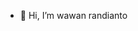 - 👋 Hi, I’m wawan randianto
<!---
- 👀 I’m interested in ...
- 🌱 I’m currently learning ...
- 💞️ I’m looking to collaborate on ...
- 📫 How to reach me ...

wawanocean/wawanocean is a ✨ special ✨ repository because its `README.md` (this file) appears on your GitHub profile.
You can click the Preview link to take a look at your changes.
--->
